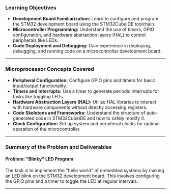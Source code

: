 ### **Learning Objectives**
- **Development Board Familiarization:** Learn to configure and program the STM32 development board using the STM32CubeIDE toolchain.  
- **Microcontroller Programming:** Understand the use of timers, GPIO configuration, and hardware abstraction layers (HAL) to control peripherals like LEDs.  
- **Code Deployment and Debugging:** Gain experience in deploying, debugging, and running code on a microcontroller development board.  

---

### **Microprocessor Concepts Covered**
- **Peripheral Configuration:** Configure GPIO pins and timers for basic input/output functionality.  
- **Timers and Interrupts:** Use a timer to generate periodic interrupts for tasks like toggling LEDs.  
- **Hardware Abstraction Layers (HAL):** Utilize HAL libraries to interact with hardware components without directly accessing registers.  
- **Code Skeletons and Frameworks:** Understand the structure of auto-generated code in STM32CubeIDE and how to safely modify it.  
- **Clock Configuration:** Set up system and peripheral clocks for optimal operation of the microcontroller.  

---

### **Summary of the Problem and Deliverables**
#### **Problem: "Blinky" LED Program**  
The task is to implement the "hello world" of embedded systems by making an LED blink on the STM32 development board. This involves configuring the GPIO pins and a timer to toggle the LED at regular intervals.  

---